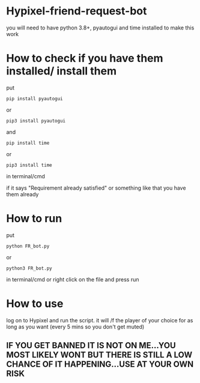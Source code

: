 # Hypixel-friend-request-bot
you will need to have python 3.8+, pyautogui and time installed to make this work
# How to check if you have them installed/ install them 
put 
```
pip install pyautogui
```
or 
```
pip3 install pyautogui
```
and 
```
pip install time
```
or 
```
pip3 install time
```
in terminal/cmd

if it says "Requirement already satisfied" or something like that you have them already
# How to run
put
```
python FR_bot.py
```
or
```
python3 FR_bot.py
```

in terminal/cmd
or right click on the file and press run
# How to use 
log on to Hypixel and run the script. it will /f the player of your choice for as long as you want (every 5 mins so you don't get muted)

## IF YOU GET BANNED IT IS NOT ON ME...YOU MOST LIKELY WONT BUT THERE IS STILL A LOW CHANCE OF IT HAPPENING...USE AT YOUR OWN RISK
